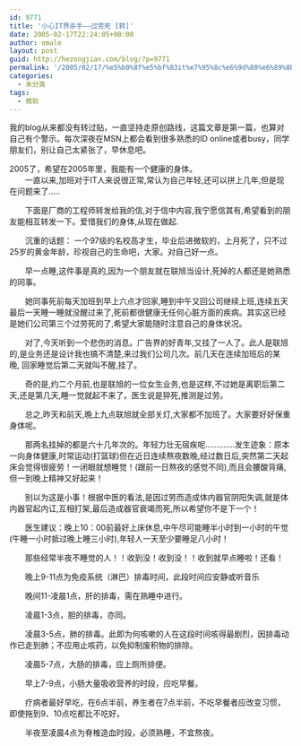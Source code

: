 ```yaml
---
id: 9771
title: '小心IT界杀手——过劳死 [转]'
date: 2005-02-17T22:24:05+00:00
author: omale
layout: post
guid: http://hezongjian.com/blog/?p=9771
permalink: '/2005/02/17/%e5%b0%8f%e5%bf%83it%e7%95%8c%e6%9d%80%e6%89%8b-%e8%bf%87%e5%8a%b3%e6%ad%bb-%e8%bd%ac/'
categories:
  - 未分类
tags:
  - 微软
---
```

我的blog从来都没有转过贴，一直坚持走原创路线，这篇文章是第一篇，也算对自己有个警示。每次深夜在MSN上都会看到很多熟悉的ID&nbsp;online或者busy，同学朋友们，别让自己太紧张了，早休息吧。

2005了，希望在2005年里，我能有一个健康的身体。&nbsp;  
　　一直以来,加班对于IT人来说很正常,常认为自己年轻,还可以拼上几年,但是现在问题来了&#8230;..

　　下面是厂商的工程师转发给我的信,对于信中内容,我宁愿信其有,希望看到的朋友能相互转发一下。爱惜我们的身体,从现在做起.

　　沉重的话题：&nbsp;一个97级的名校高才生，毕业后进微软的，上月死了，只不过25岁的黄金年龄，珍视自己的生命吧，大家。对自己好一点。

　　早一点睡,这件事是真的,因为一个朋友就在联旭当设计,死掉的人都还是她熟悉的同事。

　　她同事死前每天加班到早上六点才回家,睡到中午又回公司继续上班,连续五天最后一天睡一睡就没醒过来了,死前都很健康无任何心脏方面的疾病。其实这已经是她们公司第三个过劳死的了,希望大家能随时注意自己的身体状况。

　　对了,今天听到一个悲伤的消息。广告界的好青年,又挂了一人了。此人是联旭的,是业务还是设计我也搞不清楚,来过我们公司几次。前几天在连续加班后的某晚,&nbsp;回家睡觉后第二天就叫不醒,挂了。

　　奇的是,约二个月前,也是联旭的一位女生业务,也是这样,不过她是离职后第二天,还是第几天,睡一觉就起不来了。医生说是猝死,推测是过劳。

　　总之,昨天和前天,晚上九点联旭就全部关灯,大家都不加班了。大家要好好保重身体呢。

　　那两名挂掉的都是六十几年次的。年轻力壮无宿疾呢&#8230;&#8230;&#8230;&#8230;.发生迹象：原本一向身体健康,时常运动(打篮球)但在近日连续熬夜数晚,经过数日后,突然第二天起床会觉得很疲劳！一闭眼就想睡觉！(跟前一日熬夜的感觉不同),而且会腰酸背痛,但一到晚上精神又好起来！

　　别以为这是小事！根据中医的看法,是因过劳而造成体内器官阴阳失调,就是体内器官起内讧,互相打架,最后造成器官衰竭而死,所以希望你不是下一个！

　　医生建议：晚上10：00前最好上床休息,中午尽可能睡半小时到一小时的午觉(午睡一小时抵过晚上睡三小时),年轻人一天至少要睡足八小时！

　　那些经常半夜不睡觉的人！！收到没！收到没！！收到就早点睡啦！还看！

　　晚上9-11点为免疫系统（淋巴）排毒时间，此段时间应安静或听音乐&nbsp;

　　晚间11-凌晨1点，肝的排毒，需在熟睡中进行。&nbsp;

　　凌晨1-3点，胆的排毒，亦同。&nbsp;

　　凌晨3-5点，肺的排毒。此即为何咳嗽的人在这段时间咳得最剧烈，因排毒动作已走到肺；不应用止咳药，以免抑制废积物的排除。&nbsp;

　　凌晨5-7点，大肠的排毒，应上厕所排便。&nbsp;

　　早上7-9点，小肠大量吸收营养的时段，应吃早餐。&nbsp;

　　疗病者最好早吃，在6点半前，养生者在7点半前，不吃早餐者应改变习惯，即使拖到9、10点吃都比不吃好。&nbsp;

　　半夜至凌晨4点为脊椎造血时段，必须熟睡，不宜熬夜。